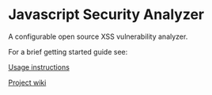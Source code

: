 Javascript Security Analyzer
=======
A configurable open source XSS vulnerability analyzer.

For a brief getting started guide see:

[Usage instructions](https://github.com/haeroe/jssanal/wiki/Usage-instructions)

[Project wiki](https://github.com/haeroe/jssanal/wiki/)